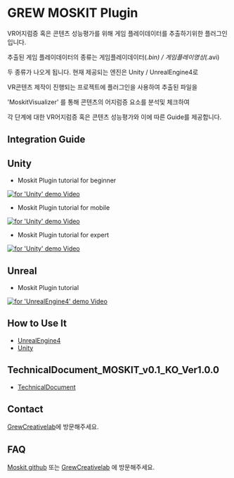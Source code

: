 ﻿# GREW MOSKIT Plugin

VR어지럼증 혹은 콘텐츠 성능평가를 위해 게임 플레이데이터를 추출하기위한 플러그인입니다.

추출된 게임 플레이데이터의 종류는 게임플레이데이터(*.bin) / 게임플레이영상(*.avi) 

두 종류가 나오게 됩니다. 현재 제공되는 엔진은 Unity / UnrealEngine4로 

VR콘텐츠 제작이 진행되는 프로젝트에 플러그인을 사용하여 추출된 파일을 

'MoskitVisualizer' 를 통해 콘텐츠의 어지럼증 요소를 분석및 체크하여 

각 단계에 대한 VR어지럼증 혹은 콘텐츠 성능평가와 이에 따른 Guide를 제공합니다.


## Integration Guide

## Unity
* Moskit Plugin tutorial for beginner

[![for 'Unity' demo Video](https://img.youtube.com/vi/UG55cGnudTI/0.jpg)](https://youtu.be/UG55cGnudTI)

* Moskit Plugin tutorial for mobile

[![for 'Unity' demo Video](https://img.youtube.com/vi/6G4FKx-DY2E/0.jpg)](https://youtu.be/6G4FKx-DY2E)

* Moskit Plugin tutorial for expert

[![for 'Unity' demo Video](https://img.youtube.com/vi/cS1SKfhOPzA/0.jpg)](https://youtu.be/cS1SKfhOPzA)

## Unreal
* Moskit Plugin tutorial

[![for 'UnrealEngine4' demo Video](https://i.ytimg.com/vi/YdRI-cs9Yqg/hqdefault.jpg?sqp=-oaymwEZCPYBEIoBSFXyq4qpAwsIARUAAIhCGAFwAQ==&rs=AOn4CLAD1_uF8YmMiQFm1rI0gofMe7t7cg)](https://youtu.be/YdRI-cs9Yqg)


## How to Use It

- [UnrealEngine4](docs/unrealengine4_Integration.md)
- [Unity](docs/unity_Integration.md)


## TechnicalDocument_MOSKIT_v0.1_KO_Ver1.0.0

* [TechnicalDocument](docs/Documentation/TechnicalDocument_MOSKIT_v0.1_KO_Ver1.0.0.pdf)


## Contact

[GrewCreativelab](http://grewcreative.cafe24.com/moskit/)에 방문해주세요.


## FAQ

[Moskit github](https://github.com/grewcreativelab/moskit/issues) 또는 [GrewCreativelab](http://grewcreative.cafe24.com/moskit/) 에 방문해주세요.
